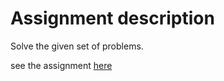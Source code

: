 # Assignment description

Solve the given set of problems.

see the assignment [here](./Assignment.pdf)
